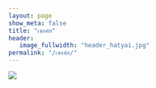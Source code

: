 ```yaml
---
layout: page
show_meta: false
title: "เซอคัส"
header:
   image_fullwidth: "header_hatyai.jpg"
permalink: "/เซอคัส/"
---
```

<img class="t20" src="{{ site.url }}/images/เซอคัส.jpg">
